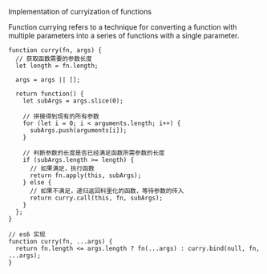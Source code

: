Implementation of curryization of functions

Function currying refers to a technique for converting a function with multiple parameters into a series of functions with a single parameter.

    function curry(fn, args) {
      // 获取函数需要的参数长度
      let length = fn.length;
    
      args = args || [];
    
      return function() {
        let subArgs = args.slice(0);
    
        // 拼接得到现有的所有参数
        for (let i = 0; i < arguments.length; i++) {
          subArgs.push(arguments[i]);
        }
    
        // 判断参数的长度是否已经满足函数所需参数的长度
        if (subArgs.length >= length) {
          // 如果满足，执行函数
          return fn.apply(this, subArgs);
        } else {
          // 如果不满足，递归返回科里化的函数，等待参数的传入
          return curry.call(this, fn, subArgs);
        }
      };
    }
    
    // es6 实现
    function curry(fn, ...args) {
      return fn.length <= args.length ? fn(...args) : curry.bind(null, fn, ...args);
    }
